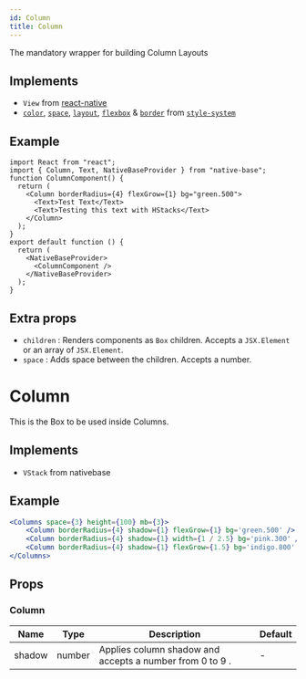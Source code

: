 ```yaml
---
id: Column
title: Column
---
```


The mandatory wrapper for building Column Layouts

## Implements

- `View` from [react-native](https://reactnative.dev/docs/view)
- [`color`](https://styled-system.com/api/#color), [`space`](https://styled-system.com/api/#space), [`layout`](https://styled-system.com/api/#layout), [`flexbox`](https://styled-system.com/api/#flexbox) & [`border`](https://styled-system.com/api/#border) from [`style-system`](https://styled-system.com/api/)

## Example

```SnackPlayer name=Columns%20Example
import React from "react";
import { Column, Text, NativeBaseProvider } from "native-base";
function ColumnComponent() {
  return (
    <Column borderRadius={4} flexGrow={1} bg="green.500">
      <Text>Test Text</Text>
      <Text>Testing this text with HStacks</Text>
    </Column>
  );
}
export default function () {
  return (
    <NativeBaseProvider>
      <ColumnComponent />
    </NativeBaseProvider>
  );
}
```

## Extra props

- `children` : Renders components as `Box` children. Accepts a `JSX.Element` or an array of `JSX.Element`.
- `space` : Adds space between the children. Accepts a number.

# Column

This is the Box to be used inside Columns.

## Implements

- `VStack` from nativebase

## Example

```jsx
<Columns space={3} height={100} mb={3}>
	<Column borderRadius={4} shadow={1} flexGrow={1} bg='green.500' />
	<Column borderRadius={4} shadow={1} width={1 / 2.5} bg='pink.300' />
	<Column borderRadius={4} shadow={1} flexGrow={1.5} bg='indigo.800' />
</Columns>
```

## Props

### Column

| Name   | Type   | Description                                              | Default |
| ------ | ------ | -------------------------------------------------------- | ------- |
| shadow | number | Applies column shadow and accepts a number from 0 to 9 . | -       |
